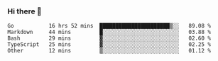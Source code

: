 ### Hi there 👋

<!--
**yeya24/yeya24** is a ✨ _special_ ✨ repository because its `README.md` (this file) appears on your GitHub profile.

Here are some ideas to get you started:

- 🔭 I’m currently working on ...
- 🌱 I’m currently learning ...
- 👯 I’m looking to collaborate on ...
- 🤔 I’m looking for help with ...
- 💬 Ask me about ...
- 📫 How to reach me: ...
- 😄 Pronouns: ...
- ⚡ Fun fact: ...
-->

<!--START_SECTION:waka-->
```text
Go           16 hrs 52 mins  ██████████████████████▒░░   89.08 % 
Markdown     44 mins         █░░░░░░░░░░░░░░░░░░░░░░░░   03.88 % 
Bash         29 mins         ▓░░░░░░░░░░░░░░░░░░░░░░░░   02.60 % 
TypeScript   25 mins         ▓░░░░░░░░░░░░░░░░░░░░░░░░   02.25 % 
Other        12 mins         ▒░░░░░░░░░░░░░░░░░░░░░░░░   01.12 % 
```
<!--END_SECTION:waka-->
